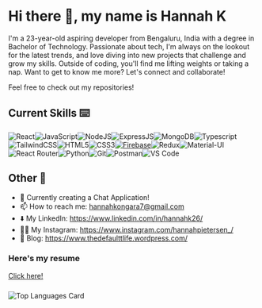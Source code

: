 # Hi there 👋, my name is Hannah K

I'm a 23-year-old aspiring developer from Bengaluru, India with a degree in Bachelor of Technology. Passionate about tech, I'm always on the lookout for the latest trends, and love diving into new projects that challenge and grow my skills. Outside of coding, you'll find me lifting weights or taking a nap. Want to get to know me more? Let's connect and collaborate!

Feel free to check out my repositories!



## Current Skills ⌨️

![React](https://img.shields.io/badge/React-20232A?style=for-the-badge&logo=react&logoColor=61DAFB)![JavaScript](https://img.shields.io/badge/JavaScript-F7DF1E?style=for-the-badge&logo=JavaScript&logoColor=white)![NodeJS](https://img.shields.io/badge/Node.js-43853D?style=for-the-badge&logo=node.js&logoColor=white)![ExpressJS](https://img.shields.io/badge/Express.js-404D59?style=for-the-badge)![MongoDB](https://img.shields.io/badge/MongoDB-4EA94B?style=for-the-badge&logo=mongodb&logoColor=white)![Typescript](https://img.shields.io/badge/TypeScript-007ACC?style=for-the-badge&logo=typescript&logoColor=white)![TailwindCSS](https://img.shields.io/badge/Tailwind_CSS-38B2AC?style=for-the-badge&logo=tailwind-css&logoColor=white)![HTML5](https://img.shields.io/badge/HTML5-E34F26?style=for-the-badge&logo=html5&logoColor=white)![CSS3](https://img.shields.io/badge/CSS3-1572B6?style=for-the-badge&logo=css3&logoColor=white)[![Firebase](https://img.shields.io/badge/Firebase-black?style=for-the-badge&logo=firebase&logoColor=white)](https://firebase.google.com/)![Redux](https://img.shields.io/badge/Redux-593D88?style=for-the-badge&logo=redux&logoColor=white)![Material-UI](https://img.shields.io/badge/Material--UI-0081CB?style=for-the-badge&logo=material-ui&logoColor=white)![React Router](https://img.shields.io/badge/React_Router-CA4245?style=for-the-badge&logo=react-router&logoColor=white)![Python](https://img.shields.io/badge/Python-3776AB?style=for-the-badge&logo=python&logoColor=white)![Git](https://img.shields.io/badge/Git-green?style=for-the-badge&logo=git&logoColor=pink)![Postman](https://img.shields.io/badge/Postman-blue?style=for-the-badge&logo=postman&logoColor=Orange)![VS Code](https://img.shields.io/badge/VS%20Code-pink?style=for-the-badge&logo=visual-studio-code&logoColor=blue)



## Other 🍎

-   🌱 Currently creating a Chat Application!
-   📫 How to reach me: hannahkongara7@gmail.com
-   ⬇️ My LinkedIn: https://www.linkedin.com/in/hannahk26/
-   🏋️‍♂️ My Instagram: https://www.instagram.com/hannahpietersen_/
-   📱  Blog: https://www.thedefaulttlife.wordpress.com/




### Here's my resume

[Click here!](https://docs.google.com/document/d/1EP9rpC11zXwM9Vw0oakBAaITQxSfWzRsKROm4MiNDCo/edit?usp=drive_link)

###

![Top Languages Card](https://github-readme-stats.vercel.app/api/top-langs/?username=hannahpietersen&layout=compact)





